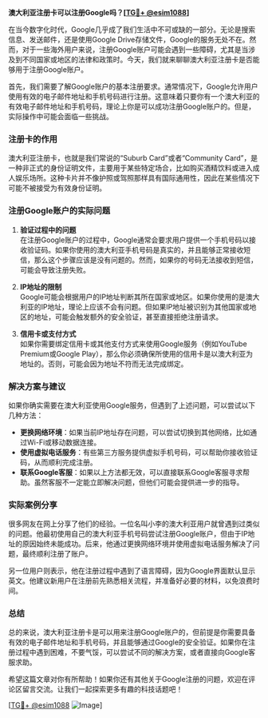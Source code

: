 **澳大利亚注册卡可以注册Google吗？[[TG💪+ @esim1088](https://t.me/s/esim1088)]**

在当今数字化时代，Google几乎成了我们生活中不可或缺的一部分。无论是搜索信息、发送邮件，还是使用Google Drive存储文件，Google的服务无处不在。然而，对于一些海外用户来说，注册Google账户可能会遇到一些障碍，尤其是当涉及到不同国家或地区的法律和政策时。今天，我们就来聊聊澳大利亚注册卡是否能够用于注册Google账户。

首先，我们需要了解Google账户的基本注册要求。通常情况下，Google允许用户使用有效的电子邮件地址和手机号码进行注册。这意味着只要你有一个澳大利亚的有效电子邮件地址和手机号码，理论上你是可以成功注册Google账户的。但是，实际操作中可能会面临一些挑战。

### 注册卡的作用

澳大利亚注册卡，也就是我们常说的“Suburb Card”或者“Community Card”，是一种非正式的身份证明文件，主要用于某些特定场合，比如购买酒精饮料或进入成人娱乐场所。这种卡片并不像护照或驾照那样具有国际通用性，因此在某些情况下可能不被接受为有效身份证明。

### 注册Google账户的实际问题

1. **验证过程中的问题**  
   在注册Google账户的过程中，Google通常会要求用户提供一个手机号码以接收验证码。如果你使用的澳大利亚手机号码是真实的，并且能够正常接收短信，那么这个步骤应该是没有问题的。然而，如果你的号码无法接收到短信，可能会导致注册失败。

2. **IP地址的限制**  
   Google可能会根据用户的IP地址判断其所在国家或地区。如果你使用的是澳大利亚的IP地址，理论上应该不会有问题。但如果IP地址被识别为其他国家或地区的地址，可能会触发额外的安全验证，甚至直接拒绝注册请求。

3. **信用卡或支付方式**  
   如果你需要绑定信用卡或其他支付方式来使用Google服务（例如YouTube Premium或Google Play），那么你必须确保所使用的信用卡是以澳大利亚为地址的。否则，可能会因为地址不符而无法完成绑定。

### 解决方案与建议

如果你确实需要在澳大利亚使用Google服务，但遇到了上述问题，可以尝试以下几种方法：

- **更换网络环境**：如果当前IP地址存在问题，可以尝试切换到其他网络，比如通过Wi-Fi或移动数据连接。
- **使用虚拟电话服务**：有些第三方服务提供虚拟手机号码，可以帮助你接收验证码，从而顺利完成注册。
- **联系Google客服**：如果以上方法都无效，可以直接联系Google客服寻求帮助。虽然客服不一定能立即解决问题，但他们可能会提供进一步的指导。

### 实际案例分享

很多网友在网上分享了他们的经验。一位名叫小李的澳大利亚用户就曾遇到过类似的问题。他最初使用自己的澳大利亚手机号码尝试注册Google账户，但由于IP地址的原因始终未能成功。后来，他通过更换网络环境并使用虚拟电话服务解决了问题，最终顺利注册了账户。

另一位用户则表示，他在注册过程中遇到了语言障碍，因为Google界面默认显示英文。他建议新用户在注册前先熟悉相关流程，并准备好必要的材料，以免浪费时间。

### 总结

总的来说，澳大利亚注册卡是可以用来注册Google账户的，但前提是你需要具备有效的电子邮件地址和手机号码，并且能够通过Google的安全验证。如果你在注册过程中遇到困难，不要气馁，可以尝试不同的解决方案，或者直接向Google客服求助。

希望这篇文章对你有所帮助！如果你还有其他关于Google注册的问题，欢迎在评论区留言交流。让我们一起探索更多有趣的科技话题吧！

[[TG💪+ @esim1088](https://t.me/s/esim1088) ![Image](https://i.postimg.cc/4NQfJmqS/Snipaste-2025-05-13-00-14-12.png)]